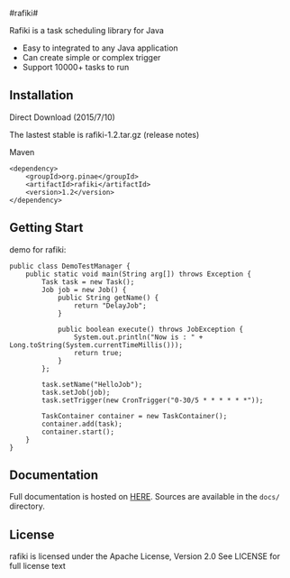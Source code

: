 #rafiki#

Rafiki is a task scheduling library for Java

- Easy to integrated to any Java application
- Can create simple or complex trigger
- Support 10000+ tasks to run

## Installation ##

Direct Download (2015/7/10)

The lastest stable is rafiki-1.2.tar.gz (release notes)

Maven

	<dependency>
	    <groupId>org.pinae</groupId>
	    <artifactId>rafiki</artifactId>
	    <version>1.2</version>
	</dependency>


## Getting Start ##

demo for rafiki:

	public class DemoTestManager {
		public static void main(String arg[]) throws Exception {
			Task task = new Task();
			Job job = new Job() {
				public String getName() {
					return "DelayJob";
				}
		
				public boolean execute() throws JobException {
					System.out.println("Now is : " + Long.toString(System.currentTimeMillis()));
					return true;
				}
			};
		
			task.setName("HelloJob");
			task.setJob(job);
			task.setTrigger(new CronTrigger("0-30/5 * * * * * *"));
			
			TaskContainer container = new TaskContainer();
			container.add(task);
			container.start();
		}
	}
	
## Documentation ##

Full documentation is hosted on [HERE](). 
Sources are available in the `docs/` directory.

 ## License ##

rafiki is licensed under the Apache License, Version 2.0 See LICENSE for full license text